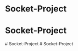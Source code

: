 # Socket-Project
# Socket-Project
#   S o c k e t - P r o j e c t  
 #   S o c k e t - P r o j e c t  
 